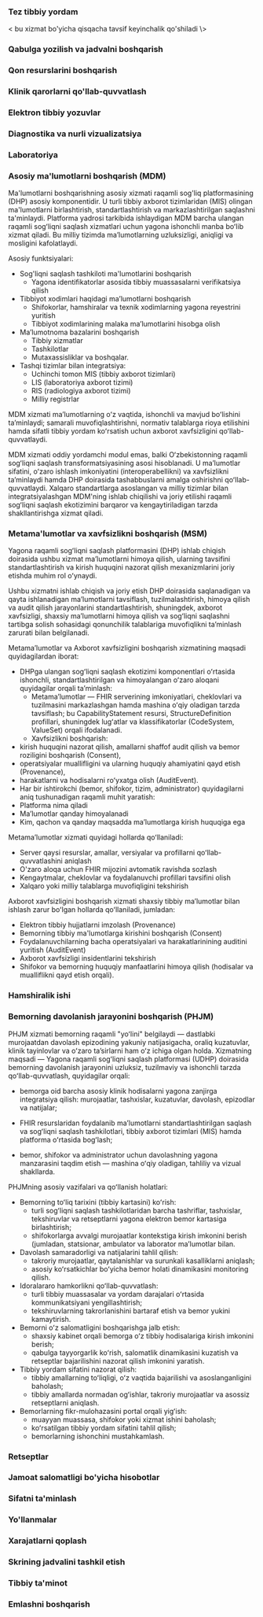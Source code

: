 ### Tez tibbiy yordam
\< bu xizmat bo'yicha qisqacha tavsif keyinchalik qo'shiladi \\>

### Qabulga yozilish va jadvalni boshqarish
### Qon resurslarini boshqarish
### Klinik qarorlarni qo'llab-quvvatlash
### Elektron tibbiy yozuvlar
### Diagnostika va nurli vizualizatsiya
### Laboratoriya
### Asosiy ma'lumotlarni boshqarish (MDM)
Ma'lumotlarni boshqarishning asosiy xizmati raqamli sog'liq platformasining (DHP) asosiy komponentidir. U turli tibbiy axborot tizimlaridan (MIS) olingan ma'lumotlarni birlashtirish, standartlashtirish va markazlashtirilgan saqlashni ta'minlaydi. Platforma yadrosi tarkibida ishlaydigan MDM barcha ulangan raqamli sogʻliqni saqlash xizmatlari uchun yagona ishonchli manba boʻlib xizmat qiladi. Bu milliy tizimda maʼlumotlarning uzluksizligi, aniqligi va mosligini kafolatlaydi.

Asosiy funktsiyalari:

- Sog'liqni saqlash tashkiloti ma'lumotlarini boshqarish
  - Yagona identifikatorlar asosida tibbiy muassasalarni verifikatsiya qilish
- Tibbiyot xodimlari haqidagi maʼlumotlarni boshqarish
  - Shifokorlar, hamshiralar va texnik xodimlarning yagona reyestrini yuritish
  - Tibbiyot xodimlarining malaka maʼlumotlarini hisobga olish
- Maʼlumotnoma bazalarini boshqarish
  - Tibbiy xizmatlar
  - Tashkilotlar
  - Mutaxassisliklar va boshqalar.
- Tashqi tizimlar bilan integratsiya:
  - Uchinchi tomon MIS (tibbiy axborot tizimlari)
  - LIS (laboratoriya axborot tizimi)
  - RIS (radiologiya axborot tizimi)
  - Milliy registrlar

MDM xizmati maʼlumotlarning oʻz vaqtida, ishonchli va mavjud boʻlishini taʼminlaydi; samarali muvofiqlashtirishni, normativ talablarga rioya etilishini hamda sifatli tibbiy yordam koʻrsatish uchun axborot xavfsizligini qoʻllab-quvvatlaydi.

MDM xizmati oddiy yordamchi modul emas, balki Oʻzbekistonning raqamli sogʻliqni saqlash transformatsiyasining asosi hisoblanadi. U maʼlumotlar sifatini, oʻzaro ishlash imkoniyatini (interoperabellikni) va xavfsizlikni taʼminlaydi hamda DHP doirasida tashabbuslarni amalga oshirishni qoʻllab-quvvatlaydi. Xalqaro standartlarga asoslangan va milliy tizimlar bilan integratsiyalashgan MDM'ning ishlab chiqilishi va joriy etilishi raqamli sogʻliqni saqlash ekotizimini barqaror va kengaytiriladigan tarzda shakllantirishga xizmat qiladi.


### Metama'lumotlar va xavfsizlikni boshqarish (MSM)
Yagona raqamli sogʻliqni saqlash platformasini (DHP) ishlab chiqish doirasida ushbu xizmat maʼlumotlarni himoya qilish, ularning tavsifini standartlashtirish va kirish huquqini nazorat qilish mexanizmlarini joriy etishda muhim rol oʻynaydi.

Ushbu xizmatni ishlab chiqish va joriy etish DHP doirasida saqlanadigan va qayta ishlanadigan maʼlumotlarni tavsiflash, tuzilmalashtirish, himoya qilish va audit qilish jarayonlarini standartlashtirish, shuningdek, axborot xavfsizligi, shaxsiy maʼlumotlarni himoya qilish va sogʻliqni saqlashni tartibga solish sohasidagi qonunchilik talablariga muvofiqlikni taʼminlash zarurati bilan belgilanadi.

Metamaʼlumotlar va Axborot xavfsizligini boshqarish xizmatining maqsadi quyidagilardan iborat:

- DHPga ulangan sogʻliqni saqlash ekotizimi komponentlari oʻrtasida ishonchli, standartlashtirilgan va himoyalangan oʻzaro aloqani quyidagilar orqali taʼminlash:
  - Metamaʼlumotlar — FHIR serverining imkoniyatlari, cheklovlari va tuzilmasini markazlashgan hamda mashina oʻqiy oladigan tarzda tavsiflash; bu CapabilityStatement resursi, StructureDefinition profillari, shuningdek lugʻatlar va klassifikatorlar (CodeSystem, ValueSet) orqali ifodalanadi.
   - Xavfsizlikni boshqarish:
- kirish huquqini nazorat qilish, amallarni shaffof audit qilish va bemor roziligini boshqarish (Consent),
- operatsiyalar muallifligini va ularning huquqiy ahamiyatini qayd etish (Provenance),
- harakatlarni va hodisalarni roʻyxatga olish (AuditEvent).
- Har bir ishtirokchi (bemor, shifokor, tizim, administrator) quyidagilarni aniq tushunadigan raqamli muhit yaratish:
- Platforma nima qiladi
- Maʼlumotlar qanday himoyalanadi
- Kim, qachon va qanday maqsadda maʼlumotlarga kirish huquqiga ega

Metamaʼlumotlar xizmati quyidagi hollarda qoʻllaniladi:

- Server qaysi resurslar, amallar, versiyalar va profillarni qoʻllab-quvvatlashini aniqlash
- O'zaro aloqa uchun FHIR mijozini avtomatik ravishda sozlash
- Kengaytmalar, cheklovlar va foydalanuvchi profillari tavsifini olish
- Xalqaro yoki milliy talablarga muvofiqligini tekshirish

Axborot xavfsizligini boshqarish xizmati shaxsiy tibbiy maʼlumotlar bilan ishlash zarur boʻlgan hollarda qoʻllaniladi, jumladan:

- Elektron tibbiy hujjatlarni imzolash (Provenance)
- Bemorning tibbiy ma'lumotlarga kirishini boshqarish (Consent)
- Foydalanuvchilarning bacha operatsiyalari va harakatlarinining auditini yuritish (AuditEvent)
- Axborot xavfsizligi insidentlarini tekshirish
- Shifokor va bemorning huquqiy manfaatlarini himoya qilish (hodisalar va mualliflikni qayd etish orqali).

### Hamshiralik ishi
### Bemorning davolanish jarayonini boshqarish (PHJM)

PHJM xizmati bemorning raqamli "yoʻlini" belgilaydi — dastlabki murojaatdan davolash epizodining yakuniy natijasigacha, oraliq kuzatuvlar, klinik tayinlovlar va oʻzaro taʼsirlarni ham oʻz ichiga olgan holda. Xizmatning maqsadi — Yagona raqamli sogʻliqni saqlash platformasi (UDHP) doirasida bemorning davolanish jarayonini uzluksiz, tuzilmaviy va ishonchli tarzda qoʻllab-quvvatlash, quyidagilar orqali:

* bemorga oid barcha asosiy klinik hodisalarni yagona zanjirga integratsiya qilish: murojaatlar, tashxislar, kuzatuvlar, davolash, epizodlar va natijalar;

* FHIR resurslaridan foydalanib maʼlumotlarni standartlashtirilgan saqlash va sogʻliqni saqlash tashkilotlari, tibbiy axborot tizimlari (MIS) hamda platforma oʻrtasida bogʻlash;

* bemor, shifokor va administrator uchun davolashning yagona manzarasini taqdim etish — mashina oʻqiy oladigan, tahliliy va vizual shakllarda.

PHJMning asosiy vazifalari va qoʻllanish holatlari:

- Bemorning toʻliq tarixini (tibbiy kartasini) koʻrish:
  - turli sogʻliqni saqlash tashkilotlaridan barcha tashriflar, tashxislar, tekshiruvlar va retseptlarni yagona elektron bemor kartasiga birlashtirish;
  - shifokorlarga avvalgi murojaatlar kontekstiga kirish imkonini berish (jumladan, statsionar, ambulator va laborator maʼlumotlar bilan.
- Davolash samaradorligi va natijalarini tahlil qilish:
  - takroriy murojaatlar, qaytalanishlar va surunkali kasalliklarni aniqlash;
  - asosiy koʻrsatkichlar boʻyicha bemor holati dinamikasini monitoring qilish.
- Idoralararo hamkorlikni qoʻllab-quvvatlash:
  - turli tibbiy muassasalar va yordam darajalari oʻrtasida kommunikatsiyani yengillashtirish;
  - tekshiruvlarning takrorlanishini bartaraf etish va bemor yukini kamaytirish.
- Bemorni oʻz salomatligini boshqarishga jalb etish:
  - shaxsiy kabinet orqali bemorga oʻz tibbiy hodisalariga kirish imkonini berish;
  - qabulga tayyorgarlik koʻrish, salomatlik dinamikasini kuzatish va retseptlar bajarilishini nazorat qilish imkonini yaratish.
- Tibbiy yordam sifatini nazorat qilish:
  - tibbiy amallarning toʻliqligi, oʻz vaqtida bajarilishi va asoslanganligini baholash;
  - tibbiy amallarda normadan ogʻishlar, takroriy murojaatlar va asossiz retseptlarni aniqlash.
- Bemorlarning fikr-mulohazasini portal orqali yigʻish:
  - muayyan muassasa, shifokor yoki xizmat ishini baholash;
  - koʻrsatilgan tibbiy yordam sifatini tahlil qilish;
  - bemorlarning ishonchini mustahkamlash.

### Retseptlar
### Jamoat salomatligi bo'yicha hisobotlar
### Sifatni ta'minlash
### Yo'llanmalar
### Xarajatlarni qoplash
### Skrining jadvalini tashkil etish
### Tibbiy ta'minot
### Emlashni boshqarish
